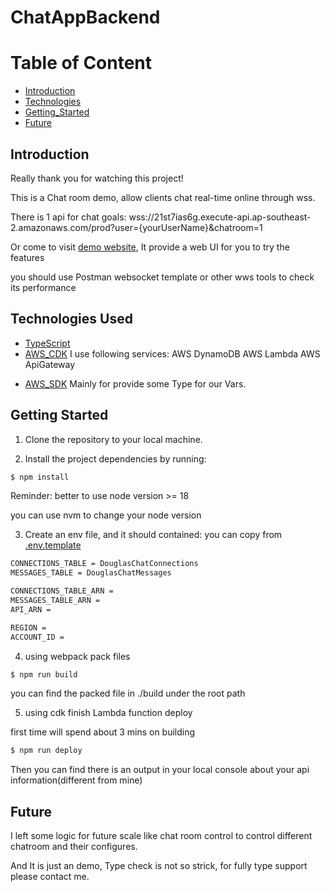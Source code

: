 # ChatAppBackend

# Table of Content

- [Introduction](#introduction)
- [Technologies](#technologies-used)
- [Getting_Started](#getting-started)
- [Future](#future)

## Introduction

Really thank you for watching this project!

This is a Chat room demo, allow clients chat real-time online through wss.

There is 1 api for chat goals:
wss://21st7ias6g.execute-api.ap-southeast-2.amazonaws.com/prod?user={yourUserName}&chatroom=1

Or come to visit [demo website](https://chat.douglas-yang.com),
It provide a web UI for you to try the features

you should use Postman websocket template or other wws tools to check its performance

## Technologies Used

- [TypeScript](https://github.com/microsoft/TypeScript)
- [AWS_CDK](https://github.com/aws/aws-cdk)
  I use following services:
  AWS DynamoDB
  AWS Lambda
  AWS ApiGateway

* [AWS_SDK](https://github.com/aws/aws-sdk-js-v3)
  Mainly for provide some Type for our Vars.

## Getting Started

1. Clone the repository to your local machine.

2. Install the project dependencies by running:

```bash
$ npm install
```

Reminder: better to use node version >= 18

you can use nvm to change your node version

3. Create an env file, and it should contained:
   you can copy from [.env.template]('/.env.template')

```txt
CONNECTIONS_TABLE = DouglasChatConnections
MESSAGES_TABLE = DouglasChatMessages

CONNECTIONS_TABLE_ARN =
MESSAGES_TABLE_ARN =
API_ARN =

REGION =
ACCOUNT_ID =
```

4. using webpack pack files

```bash
$ npm run build
```

you can find the packed file in ./build under the root path

5. using cdk finish Lambda function deploy

first time will spend about 3 mins on building

```bash
$ npm run deploy
```

Then you can find there is an output in your local console about your api information(different from mine)

## Future

I left some logic for future scale like chat room control to control different chatroom and their configures.

And It is just an demo, Type check is not so strick, for fully type support please contact me.
